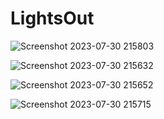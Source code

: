 # LightsOut

![Screenshot 2023-07-30 215803](https://github.com/Rowyda020/LightsOut/assets/76496105/a514f89b-e1ec-45cc-a8fb-3bc671e001ca)

![Screenshot 2023-07-30 215632](https://github.com/Rowyda020/LightsOut/assets/76496105/dbadff9c-0e60-4773-9c3f-933d81cc616b)


![Screenshot 2023-07-30 215652](https://github.com/Rowyda020/LightsOut/assets/76496105/588d06c1-9605-401d-964d-7911483b33d5)


![Screenshot 2023-07-30 215715](https://github.com/Rowyda020/LightsOut/assets/76496105/674f74ab-1136-4369-b8c5-2164b14a0ddb)
